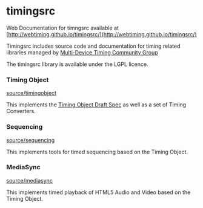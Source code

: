 # timingsrc

Web Documentation for timngsrc available at [http://webtiming.github.io/timingsrc/](http://webtiming.github.io/timingsrc/)

Timingsrc includes source code and documentation for timing related libraries managed by [Multi-Device Timing Community Group](https://www.w3.org/community/webtiming/)

The timingsrc library is available under the LGPL licence.

### Timing Object

[source/timingobject](source/timingobject) 

This implements the [Timing Object Draft Spec](https://github.com/webtiming/timingobject) as well as a set of Timing Converters. 

### Sequencing

[source/sequencing](source/sequencing)

This implements tools for timed sequencing based on the Timing Object.

### MediaSync

[source/mediasync](source/mediasync)

This implements timed playback of HTML5 Audio and Video based on the Timing Object.
